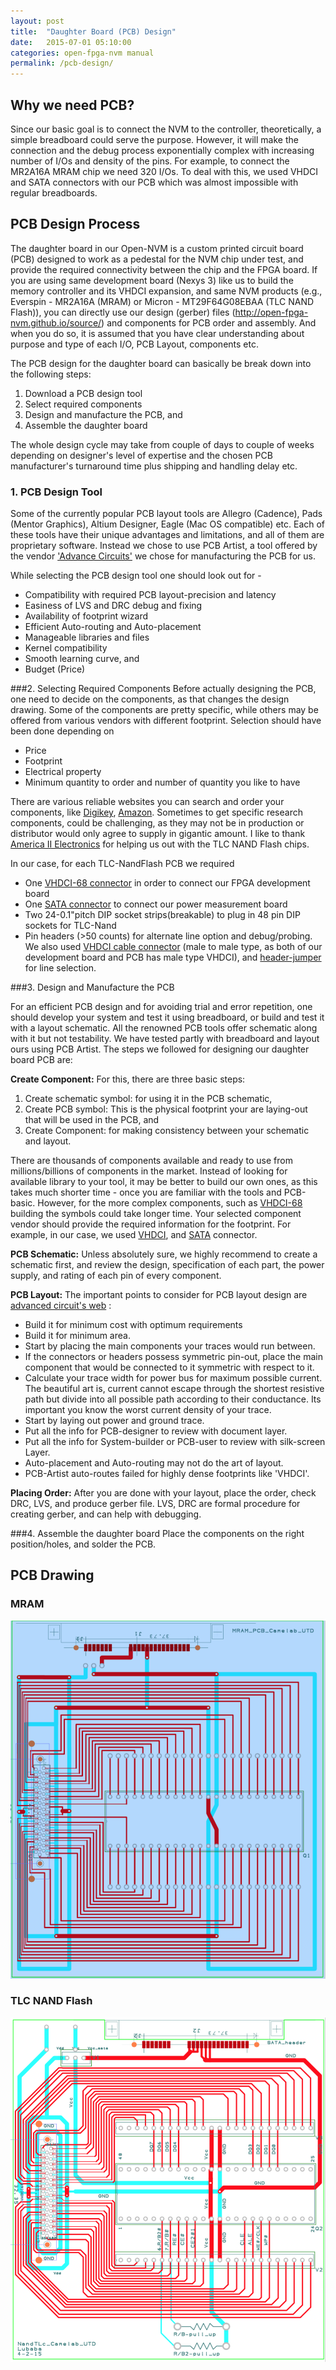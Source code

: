 ```yaml
---
layout: post
title:  "Daughter Board (PCB) Design"
date:   2015-07-01 05:10:00
categories: open-fpga-nvm manual
permalink: /pcb-design/
---
```



## Why we need PCB? 
Since our basic goal is to connect the NVM to the controller, theoretically, a simple breadboard could serve the purpose. However, it will make the connection and the debug process exponentially complex with increasing number of I/Os and density of the pins. For example, to connect the MR2A16A MRAM chip we need 320 I/Os. To deal with this, we used VHDCI and SATA connectors with our PCB which was almost impossible with regular breadboards.


## PCB Design Process
The daughter board in our Open-NVM is a custom printed circuit board (PCB) designed to work as a pedestal for the NVM chip under test, and provide the required connectivity between the chip and the FPGA board. 
If you are using same development board (Nexys 3) like us to build the memory controller and its VHDCI expansion, and same NVM products (e.g., Everspin - MR2A16A (MRAM) or Micron - MT29F64G08EBAA (TLC NAND Flash)), you can directly use our design (gerber) files (http://open-fpga-nvm.github.io/source/) and components for PCB order and assembly. And when you do so, it is assumed that you have clear understanding about purpose and type of each I/O, PCB Layout, components etc. 

The PCB design for the daughter board can basically be break down into the following steps: 

1. Download a PCB design tool
1. Select required components
1. Design and manufacture the PCB, and
1. Assemble the daughter board
	
The whole design cycle may take from couple of days to couple of weeks depending on designer's level of expertise and the chosen PCB manufacturer's turnaround time plus shipping and handling delay etc.   

### 1. PCB Design Tool
Some of the currently popular PCB layout tools are Allegro (Cadence), Pads (Mentor Graphics),  Altium Designer, Eagle (Mac OS compatible) etc. Each of these tools have their unique advantages and limitations, and all of them are proprietary software.  Instead we chose to use PCB Artist, a tool offered by the vendor ['Advance Circuits'](http://www.4pcb.com) we chose for manufacturing the PCB for us.

While selecting the PCB design tool one should look out for -  
  
 * Compatibility with required PCB layout-precision and latency 
 * Easiness of LVS and DRC debug and fixing
 * Availability of footprint wizard 
 * Efficient Auto-routing and Auto-placement  
 * Manageable libraries and files 
 * Kernel compatibility
 * Smooth learning curve,  and
 * Budget (Price)  


###2. Selecting Required Components
Before actually designing the PCB, one need to decide on the components, as that changes the design drawing. Some of the components are pretty specific, while others may be offered from various vendors with different footprint. Selection should have been done depending on 
 * Price
 * Footprint
 * Electrical property
 * Minimum quantity to order and number of quantity you like to have
 
There are various reliable websites you can search and order your components, like [Digikey](http://www.digikey.com/), [Amazon](http://www.amazon.com/). Sometimes to get specific research components, could be challenging, as they may not be in production or distributor would only agree to supply in gigantic amount. I like to thank [America II Electronics](http://www.americaii.com) for helping us out with the TLC NAND Flash chips.  

In our case, for each TLC-NandFlash PCB we required

 * One [VHDCI-68 connector](http://www.digikey.com/product-detail/en/0714300008/WM7303-ND/572157) in order to connect our FPGA development board
 * One [SATA connector](http://www.digikey.com/product-detail/en/0877030001/WM19111-ND/1499168) to connect our power measurement board
 * Two 24-0.1"pitch DIP socket strips(breakable) to plug in 48 pin DIP sockets for TLC-Nand
 * Pin headers (>50 counts) for alternate line option and debug/probing.   
We also used [VHDCI cable connector](https://www.digilentinc.com/Products/Catalog.cfm?NavPath=2,393&Cat=3#VHDCI-M2M-CABLE) (male to male type, as both of our development board and PCB has male type VHDCI), and [header-jumper](http://www.amazon.com/2-54mm-Standard-Circuit-Shunts-Jumper/dp/B00HR8DGZO) for line selection.
  

###3. Design and Manufacture the PCB

For an efficient PCB design and for avoiding trial and error repetition, one should develop your system and test it using breadboard, or build and test it with a layout schematic. All the renowned PCB tools offer schematic along with it but not testability. We have tested partly with breadboard and layout ours using PCB Artist. The steps we followed for designing our daughter board PCB are:

  
**Create Component:**
For this, there are three basic steps: 
  1.  Create schematic symbol: for using it in the PCB schematic, 
  1.  Create PCB symbol: This is the physical footprint your are laying-out that will be used in the PCB, and 
  1.  Create Component: for making consistency between your schematic and layout.                                

  There are thousands of components available and ready to use from millions/billions of components in the market. Instead of looking for available library to your tool, it may be better to build our own ones, as this takes much shorter time - once you are familiar with the tools and PCB-basic. However, for the more complex components, such as [VHDCI-68](http://www.molex.com/pdm_docs/sd/714300008_sd.pdf) building the symbols could take longer time. Your selected component vendor should provide the required information for the footprint. For example, in our case, we used [VHDCI](http://www.molex.com/pdm_docs/sd/714300008_sd.pdf), and [SATA](http://www.molex.com/pdm_docs/sd/877030001_sd.pdf) connector.


**PCB Schematic:** 
Unless absolutely sure, we highly recommend to create a schematic first, and review the design, specification of each part, the power supply, and rating of each pin of every component. 
 
**PCB Layout:** 
The important points to consider for PCB layout design are [advanced circuit's web](http://www.4pcb.com/pcb-software-tips-tools.html) : 

* Build it for minimum cost with optimum requirements
* Build it for minimum area.
* Start by placing the main components your traces would run between.
* If the connectors or headers possess symmetric pin-out, place the main component that would be connected to it symmetric with respect to it.
* Calculate your trace width for power bus for maximum possible current. The beautiful art is, current cannot escape through the shortest resistive path but divide into all possible path according to their conductance. Its important you know the worst current density of your trace. 
* Start by laying out power and ground trace.
* Put all the info for PCB-designer to review with document layer.
* Put all the info for System-builder or PCB-user to review with silk-screen Layer.
* Auto-placement and Auto-routing may not do the art of layout. 
* PCB-Artist auto-routes failed for highly dense footprints like 'VHDCI'.   
  
**Placing Order:** 
After you are done with your layout, place the order, check DRC, LVS, and produce gerber file.  LVS, DRC are formal procedure for creating gerber, and can help with debugging. 


###4. Assemble the daughter board
Place the components on the right position/holes, and solder the PCB.


## PCB Drawing

### MRAM 
![](https://raw.githubusercontent.com/open-fpga-nvm/open-nvm-hardware/master/pic/pcb_mram.png)

### TLC NAND Flash 
![](https://raw.githubusercontent.com/open-fpga-nvm/open-nvm-hardware/master/pic/pcb_tlcNand.png)
